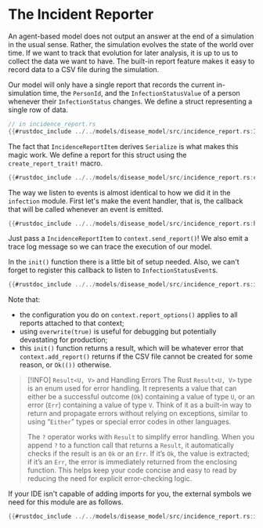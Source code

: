 # The Incident Reporter

An agent-based model does not output an answer at the end of a simulation in the usual sense. Rather, the simulation evolves the state of the world over time. If we want to track that evolution for later analysis, it is up to us to collect the data we want to have. The built-in report feature makes it easy to record data to a CSV file during the simulation.

Our model will only have a single report that records the current in-simulation time, the `PersonId`, and the `InfectionStatusValue` of a person whenever their `InfectionStatus` changes. We define a struct representing a single row of data.

```rust
// in incidence_report.rs
{{#rustdoc_include ../../models/disease_model/src/incidence_report.rs:IncidenceReportItem}}
```

The fact that `IncidenceReportItem` derives `Serialize` is what makes this magic work. We define a report for this struct using the `create_report_trait!` macro.

```rust
{{#rustdoc_include ../../models/disease_model/src/incidence_report.rs:create_report_trait}}
```

The way we listen to events is almost identical to how we did it in the `infection` module. First let's make the event handler, that is, the callback that will be called whenever an event is emitted.

```rust
{{#rustdoc_include ../../models/disease_model/src/incidence_report.rs:handle_infection_status_change}}
```

Just pass a `IncidenceReportItem` to `context.send_report()`! We also emit a trace log message so we can trace the execution of our model.

In the `init()` function there is a little bit of setup needed. Also, we can't forget to register this callback to listen to `InfectionStatusEvent`s.

```rust
{{#rustdoc_include ../../models/disease_model/src/incidence_report.rs:init}}
```

Note that:

- the configuration you do on `context.report_options()` applies to all reports attached to that context;
- using `overwrite(true)` is useful for debugging but potentially devastating for production;
- this `init()` function returns a result, which will be whatever error that `context.add_report()` returns if the CSV file cannot be created for some reason, or `Ok(())` otherwise.

> [!INFO] `Result<U, V>` and Handling Errors
> The Rust `Result<U, V>` type is an enum used for error handling. It represents a value that can either be a successful outcome (`Ok`) containing a value of type `U`, or an error (`Err`) containing a value of type `V`. Think of it as a built-in way to return and propagate errors without relying on exceptions, similar to using “`Either`” types or special error codes in other languages.
>
> The `?` operator works with `Result` to simplify error handling. When you append `?` to a function call that returns a `Result`, it automatically checks if the result is an `Ok` or an `Err`. If it’s `Ok`, the value is extracted; if it’s an `Err`, the error is immediately returned from the enclosing function. This helps keep your code concise and easy to read by reducing the need for explicit error-checking logic.

If your IDE isn't capable of adding imports for you, the external symbols we need for this module are as follows.

```rust
{{#rustdoc_include ../../models/disease_model/src/incidence_report.rs:imports}}
```
